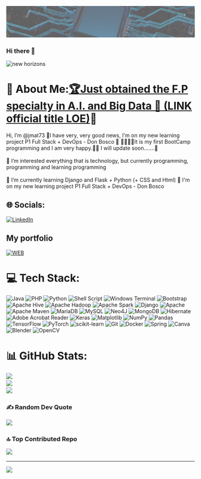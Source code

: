 ![Header](https://github.com/jmatisam/Welcome-Git/blob/main/Recursos/download.gif)

### Hi there 👋

![new horizons](https://github.com/jmatisam/Welcome-Git/blob/main/Recursos/NEW.gif)
# 💫 About Me:[🏆Just obtained the F.P specialty in A.I. and Big Data 🎉 (LINK official title LOE)](https://www.todofp.es/que-estudiar/loe/informatica-comunicaciones/ce-inteligencia-artificial-bigdata.html)🤖
Hi, I’m @jmat73 🎉I have very, very good news, I'm on my new learning project P1 Full Stack + DevOps - Don Bosco 🎊 💼👨🏻‍💻It is my first BootCamp programming and I am very happy.🍾🥂 I will update soon.......🤔<br><br>👀 I’m interested everything that is technology, but currently programming, programming and learning programming<br><br>🌱 I’m currently learning Django and Flask + Python (+ CSS and Html) 💞️ I'm on my new learning project P1 Full Stack + DevOps - Don Bosco


## 🌐 Socials:
[![LinkedIn](https://img.shields.io/badge/LinkedIn-%230077B5.svg?logo=linkedin&logoColor=white)](https://www.linkedin.com/in/jos%C3%A9-manuel-alonso-tirado)

## My portfolio
[![WEB](https://github.com/jmatisam/jmatisam/assets/132337570/4ebbbc26-0fcd-4c2b-8efe-b4a52b26b37a)](https://jmatisam.github.io/web/)



# 💻 Tech Stack:
![Java](https://img.shields.io/badge/java-%23ED8B00.svg?style=plastic&logo=openjdk&logoColor=white) ![PHP](https://img.shields.io/badge/php-%23777BB4.svg?style=plastic&logo=php&logoColor=white) ![Python](https://img.shields.io/badge/python-3670A0?style=plastic&logo=python&logoColor=ffdd54) ![Shell Script](https://img.shields.io/badge/shell_script-%23121011.svg?style=plastic&logo=gnu-bash&logoColor=white) ![Windows Terminal](https://img.shields.io/badge/Windows%20Terminal-%234D4D4D.svg?style=plastic&logo=windows-terminal&logoColor=white) ![Bootstrap](https://img.shields.io/badge/bootstrap-%238511FA.svg?style=plastic&logo=bootstrap&logoColor=white) ![Apache Hive](https://img.shields.io/badge/Apache%20Hive-FDEE21?style=plastic&logo=apachehive&logoColor=black) ![Apache Hadoop](https://img.shields.io/badge/Apache%20Hadoop-66CCFF?style=plastic&logo=apachehadoop&logoColor=black) ![Apache Spark](https://img.shields.io/badge/Apache%20Spark-FDEE21?style=plastic&logo=apachespark&logoColor=black) ![Django](https://img.shields.io/badge/django-%23092E20.svg?style=plastic&logo=django&logoColor=white) ![Apache](https://img.shields.io/badge/apache-%23D42029.svg?style=plastic&logo=apache&logoColor=white) ![Apache Maven](https://img.shields.io/badge/Apache%20Maven-C71A36?style=plastic&logo=Apache%20Maven&logoColor=white) ![MariaDB](https://img.shields.io/badge/MariaDB-003545?style=plastic&logo=mariadb&logoColor=white) ![MySQL](https://img.shields.io/badge/mysql-4479A1.svg?style=plastic&logo=mysql&logoColor=white) ![Neo4J](https://img.shields.io/badge/Neo4j-008CC1?style=plastic&logo=neo4j&logoColor=white) ![MongoDB](https://img.shields.io/badge/MongoDB-%234ea94b.svg?style=plastic&logo=mongodb&logoColor=white) ![Hibernate](https://img.shields.io/badge/Hibernate-59666C?style=plastic&logo=Hibernate&logoColor=white) ![Adobe Acrobat Reader](https://img.shields.io/badge/Adobe%20Acrobat%20Reader-EC1C24.svg?style=plastic&logo=Adobe%20Acrobat%20Reader&logoColor=white) ![Keras](https://img.shields.io/badge/Keras-%23D00000.svg?style=plastic&logo=Keras&logoColor=white) ![Matplotlib](https://img.shields.io/badge/Matplotlib-%23ffffff.svg?style=plastic&logo=Matplotlib&logoColor=black) ![NumPy](https://img.shields.io/badge/numpy-%23013243.svg?style=plastic&logo=numpy&logoColor=white) ![Pandas](https://img.shields.io/badge/pandas-%23150458.svg?style=plastic&logo=pandas&logoColor=white) ![TensorFlow](https://img.shields.io/badge/TensorFlow-%23FF6F00.svg?style=plastic&logo=TensorFlow&logoColor=white) ![PyTorch](https://img.shields.io/badge/PyTorch-%23EE4C2C.svg?style=plastic&logo=PyTorch&logoColor=white) ![scikit-learn](https://img.shields.io/badge/scikit--learn-%23F7931E.svg?style=plastic&logo=scikit-learn&logoColor=white) ![Git](https://img.shields.io/badge/git-%23F05033.svg?style=plastic&logo=git&logoColor=white) ![Docker](https://img.shields.io/badge/docker-%230db7ed.svg?style=plastic&logo=docker&logoColor=white) ![Spring](https://img.shields.io/badge/spring-%236DB33F.svg?style=plastic&logo=spring&logoColor=white) ![Canva](https://img.shields.io/badge/Canva-%2300C4CC.svg?style=plastic&logo=Canva&logoColor=white) ![Blender](https://img.shields.io/badge/blender-%23F5792A.svg?style=plastic&logo=blender&logoColor=white) ![OpenCV](https://img.shields.io/badge/opencv-%23white.svg?style=plastic&logo=opencv&logoColor=white)
# 📊 GitHub Stats:
![](https://github-readme-stats.vercel.app/api?username=jmatisam&theme=ambient_gradient&hide_border=false&include_all_commits=true&count_private=true)<br/>
![](https://github-readme-streak-stats.herokuapp.com/?user=jmatisam&theme=ambient_gradient&hide_border=false)<br/>
![](https://github-readme-stats.vercel.app/api/top-langs/?username=jmatisam&theme=ambient_gradient&hide_border=false&include_all_commits=true&count_private=true&layout=compact)


### ✍️ Random Dev Quote
![](https://quotes-github-readme.vercel.app/api?type=horizontal&theme=radical)

### 🔝 Top Contributed Repo
![](https://github-contributor-stats.vercel.app/api?username=jmatisam&limit=5&theme=ambient_gradient&combine_all_yearly_contributions=true)

---
[![](https://visitcount.itsvg.in/api?id=jmatisam&icon=5&color=1)](https://visitcount.itsvg.in)


